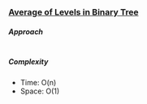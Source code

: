 ### [Average of Levels in Binary Tree](https://leetcode.com/problems/average-of-levels-in-binary-tree/)

##### Approach

```js


```

##### Complexity

- Time: O(n)
- Space: O(1)
